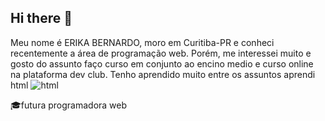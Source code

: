 ## Hi there 👋

Meu nome é ERIKA BERNARDO, moro em Curitiba-PR e conheci recentemente a área de programação web. Porém, me interessei muito e gosto do assunto faço curso em conjunto ao encino medio e curso online na plataforma dev club.
Tenho aprendido muito entre os assuntos aprendi
html
![html](https://github.com/user-attachments/assets/1d3fd706-31e6-4cfa-9a62-dc74ae61b682)


🎓futura programadora web 
